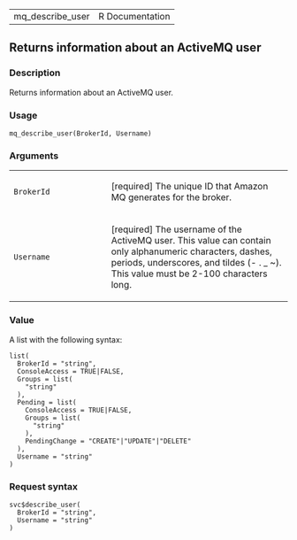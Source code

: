 <table style="width: 100%;">
<tbody>
<tr class="odd">
<td>mq_describe_user</td>
<td style="text-align: right;">R Documentation</td>
</tr>
</tbody>
</table>

## Returns information about an ActiveMQ user

### Description

Returns information about an ActiveMQ user.

### Usage

    mq_describe_user(BrokerId, Username)

### Arguments

<table>
<colgroup>
<col style="width: 35%" />
<col style="width: 65%" />
</colgroup>
<tbody>
<tr class="odd">
<td><code id="mq_describe_user_:_BrokerId">BrokerId</code></td>
<td><p>[required] The unique ID that Amazon MQ generates for the
broker.</p></td>
</tr>
<tr class="even">
<td><code id="mq_describe_user_:_Username">Username</code></td>
<td><p>[required] The username of the ActiveMQ user. This value can
contain only alphanumeric characters, dashes, periods, underscores, and
tildes (- . _ ~). This value must be 2-100 characters long.</p></td>
</tr>
</tbody>
</table>

### Value

A list with the following syntax:

    list(
      BrokerId = "string",
      ConsoleAccess = TRUE|FALSE,
      Groups = list(
        "string"
      ),
      Pending = list(
        ConsoleAccess = TRUE|FALSE,
        Groups = list(
          "string"
        ),
        PendingChange = "CREATE"|"UPDATE"|"DELETE"
      ),
      Username = "string"
    )

### Request syntax

    svc$describe_user(
      BrokerId = "string",
      Username = "string"
    )
